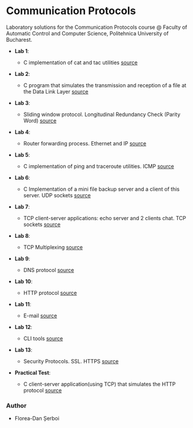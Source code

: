 # Communication Protocols
Laboratory solutions for the Communication Protocols course @ Faculty of Automatic Control and Computer Science, Politehnica University of Bucharest.

* **Lab 1**: 
  * C implementation of cat and tac utilities [source](https://github.com/danserboi/Communication-Protocols/tree/master/laborator1?ts=4)
  
* **Lab 2**: 
  * C program that simulates the transmission and reception of a file at the Data Link Layer [source](https://github.com/danserboi/Communication-Protocols/tree/master/laborator2?ts=4)
  
* **Lab 3**:
  * Sliding window protocol. Longitudinal Redundancy Check (Parity Word) [source](https://github.com/danserboi/Communication-Protocols/tree/master/laborator3?ts=4)

* **Lab 4**:
  * Router forwarding process. Ethernet and IP [source](https://github.com/danserboi/Communication-Protocols/tree/master/laborator4?ts=4)

* **Lab 5**:
  * C implementation of ping and traceroute utilities. ICMP [source](https://github.com/danserboi/Communication-Protocols/tree/master/laborator5?ts=4)

* **Lab 6**:
  * C Implementation of a mini file backup server and a client of this server. UDP sockets [source](https://github.com/danserboi/Communication-Protocols/tree/master/laborator6?ts=4)

* **Lab 7**:
  * TCP client-server applications: echo server and 2 clients chat.  TCP sockets [source](https://github.com/danserboi/Communication-Protocols/tree/master/laborator7?ts=4)

* **Lab 8**:
  * TCP Multiplexing [source](https://github.com/danserboi/Communication-Protocols/tree/master/laborator8?ts=4)

* **Lab 9**:
  * DNS protocol [source](https://github.com/danserboi/Communication-Protocols/tree/master/laborator9?ts=4)

* **Lab 10**:
  * HTTP protocol [source](https://github.com/danserboi/Communication-Protocols/tree/master/laborator10?ts=4)

* **Lab 11**:
  * E-mail [source](https://github.com/danserboi/Communication-Protocols/tree/master/laborator11?ts=4)
  
* **Lab 12**:
  * CLI tools [source](https://github.com/danserboi/Communication-Protocols/tree/master/laborator12?ts=4)

* **Lab 13**:
  * Security Protocols. SSL. HTTPS [source](https://github.com/danserboi/Communication-Protocols/tree/master/laborator13?ts=4)
  
* **Practical Test**:
  * C client-server application(using TCP) that simulates the HTTP protocol [source](https://github.com/danserboi/Communication-Protocols/tree/master/TestPracticPC?ts=4)
  
### Author
* Florea-Dan Șerboi
